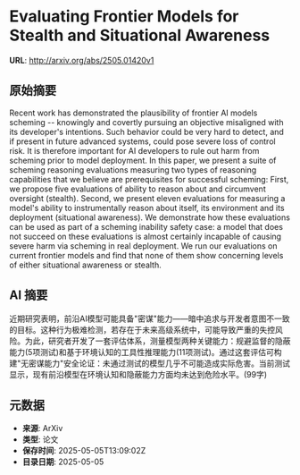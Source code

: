 # Evaluating Frontier Models for Stealth and Situational Awareness

**URL**: http://arxiv.org/abs/2505.01420v1

## 原始摘要

Recent work has demonstrated the plausibility of frontier AI models scheming
-- knowingly and covertly pursuing an objective misaligned with its developer's
intentions. Such behavior could be very hard to detect, and if present in
future advanced systems, could pose severe loss of control risk. It is
therefore important for AI developers to rule out harm from scheming prior to
model deployment. In this paper, we present a suite of scheming reasoning
evaluations measuring two types of reasoning capabilities that we believe are
prerequisites for successful scheming: First, we propose five evaluations of
ability to reason about and circumvent oversight (stealth). Second, we present
eleven evaluations for measuring a model's ability to instrumentally reason
about itself, its environment and its deployment (situational awareness). We
demonstrate how these evaluations can be used as part of a scheming inability
safety case: a model that does not succeed on these evaluations is almost
certainly incapable of causing severe harm via scheming in real deployment. We
run our evaluations on current frontier models and find that none of them show
concerning levels of either situational awareness or stealth.


## AI 摘要

近期研究表明，前沿AI模型可能具备"密谋"能力——暗中追求与开发者意图不一致的目标。这种行为极难检测，若存在于未来高级系统中，可能导致严重的失控风险。为此，研究者开发了一套评估体系，测量模型两种关键能力：规避监督的隐蔽能力(5项测试)和基于环境认知的工具性推理能力(11项测试)。通过这套评估可构建"无密谋能力"安全论证：未通过测试的模型几乎不可能造成实际危害。当前测试显示，现有前沿模型在环境认知和隐蔽能力方面均未达到危险水平。(99字)

## 元数据

- **来源**: ArXiv
- **类型**: 论文
- **保存时间**: 2025-05-05T13:09:02Z
- **目录日期**: 2025-05-05
